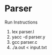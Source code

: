 # Parser

Run Instructions

1. lex parser.l
2. yacc -d parser.y
3. gcc parser.c
4. ./a.out < input.txt